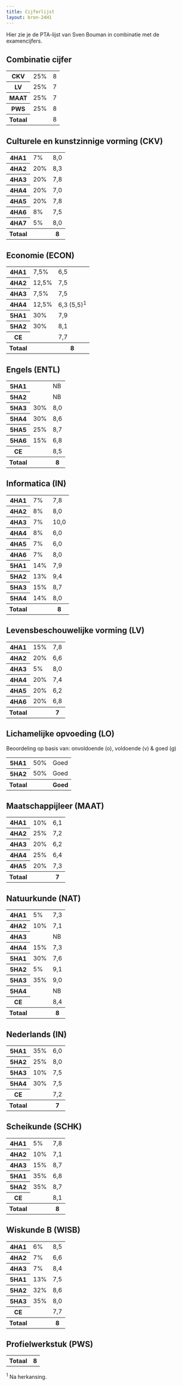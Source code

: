 ```yaml
---
title: Cijferlijst
layout: bron-24H1
---
```

Hier zie je de PTA-lijst van Sven Bouman in combinatie met de examencijfers.

## Combinatie cijfer
<table>
    <tr>
        <th>CKV</th>
        <td>25%</td>
        <td>8</td>
    </tr>
    <tr>
        <th>LV</th>
        <td>25%</td>
        <td>7</td>
    </tr>
    <tr>
        <th>MAAT</th>
        <td>25%</td>
        <td>7</td>
    </tr>
    <tr>
        <th>PWS</th>
        <td>25%</td>
        <td>8</td>
    </tr>
    <tr>
        <th>Totaal</th>
        <td></td>
        <td>8</td>
    </tr>
</table>

## Culturele en kunstzinnige vorming (CKV)
<table>
    <tr>
        <th>4HA1</th>
        <td>7%</td>
        <td>8,0</td>
    </tr>
    <tr>
        <th>4HA2</th>
        <td>20%</td>
        <td>8,3</td>
    </tr>
    <tr>
        <th>4HA3</th>
        <td>20%</td>
        <td>7,8</td>
    </tr>
    <tr>
        <th>4HA4</th>
        <td>20%</td>
        <td>7,0</td>
    </tr>
    <tr>
        <th>4HA5</th>
        <td>20%</td>
        <td>7,8</td>
    </tr>
    <tr>
        <th>4HA6</th>
        <td>8%</td>
        <td>7,5</td>
    </tr>
    <tr>
        <th>4HA7</th>
        <td>5%</td>
        <td>8,0</td>
    </tr>
    <tr>
        <th>Totaal</th>
        <th></th>
        <th>8</th>
    </tr>
</table>

## Economie (ECON)
<table>
    <tr>
        <th>4HA1</th>
        <td>7,5%</td>
        <td>6,5</td>
    </tr>
    <tr>
        <th>4HA2</th>
        <td>12,5%</td>
        <td>7,5</td>
    </tr>
    <tr>
        <th>4HA3</th>
        <td>7,5%</td>
        <td>7,5</td>
    </tr>
    <tr>
        <th>4HA4</th>
        <td>12,5%</td>
        <td>6,3 (5,5)<sup>1</sup></td>
    </tr>
    <tr>
        <th>5HA1</th>
        <td>30%</td>
        <td>7,9</td>
    </tr>
    <tr>
        <th>5HA2</th>
        <td>30%</td>
        <td>8,1</td>
    </tr>
    <tr>
        <th>CE</th>
        <td></td>
        <td>7,7</td>
    </tr>
    <tr>
        <th>Totaal</th>
        <th></th>
        <th>8</th>
    </tr>
</table>

## Engels (ENTL)
<table>
    <tr>
        <th>5HA1</th>
        <td></td>
        <td>NB</td>
    </tr>
    <tr>
        <th>5HA2</th>
        <td></td>
        <td>NB</td>
    </tr>
    <tr>
        <th>5HA3</th>
        <td>30%</td>
        <td>8,0</td>
    </tr>
    <tr>
        <th>5HA4</th>
        <td>30%</td>
        <td>8,6</td>
    </tr>
    <tr>
        <th>5HA5</th>
        <td>25%</td>
        <td>8,7</td>
    </tr>
    <tr>
        <th>5HA6</th>
        <td>15%</td>
        <td>6,8</td>
    </tr>
    <tr>
        <th>CE</th>
        <td></td>
        <td>8,5</td>
    </tr>
    <tr>
        <th>Totaal</th>
        <th></th>
        <th>8</th>
    </tr>
</table>

## Informatica (IN)
<table>
    <tr>
        <th>4HA1</th>
        <td>7%</td>
        <td>7,8</td>
    </tr>
    <tr>
        <th>4HA2</th>
        <td>8%</td>
        <td>8,0</td>
    </tr>
    <tr>
        <th>4HA3</th>
        <td>7%</td>
        <td>10,0</td>
    </tr>
    <tr>
        <th>4HA4</th>
        <td>8%</td>
        <td>6,0</td>
    </tr>
    <tr>
        <th>4HA5</th>
        <td>7%</td>
        <td>6,0</td>
    </tr>
    <tr>
        <th>4HA6</th>
        <td>7%</td>
        <td>8,0</td>
    </tr>
    <tr>
        <th>5HA1</th>
        <td>14%</td>
        <td>7,9</td>
    </tr>
    <tr>
        <th>5HA2</th>
        <td>13%</td>
        <td>9,4</td>
    </tr>
    <tr>
        <th>5HA3</th>
        <td>15%</td>
        <td>8,7</td>
    </tr>
    <tr>
        <th>5HA4</th>
        <td>14%</td>
        <td>8,0</td>
    </tr>
    <tr>
        <th>Totaal</th>
        <th></th>
        <th>8</th>
    </tr>
</table>

## Levensbeschouwelijke vorming (LV)
<table>
    <tr>
        <th>4HA1</th>
        <td>15%</td>
        <td>7,8</td>
    </tr>
    <tr>
        <th>4HA2</th>
        <td>20%</td>
        <td>6,6</td>
    </tr>
    <tr>
        <th>4HA3</th>
        <td>5%</td>
        <td>8,0</td>
    </tr>
    <tr>
        <th>4HA4</th>
        <td>20%</td>
        <td>7,4</td>
    </tr>
    <tr>
        <th>4HA5</th>
        <td>20%</td>
        <td>6,2</td>
    </tr>
    <tr>
        <th>4HA6</th>
        <td>20%</td>
        <td>6,8</td>
    </tr>
    <tr>
        <th>Totaal</th>
        <th></th>
        <th>7</th>
    </tr>
</table>

## Lichamelijke opvoeding (LO)
Beoordeling op basis van: onvoldoende (o), voldoende (v) & goed (g)
<table>
    <tr>
        <th>5HA1</th>
        <td>50%</td>
        <td>Goed</td>
    </tr>
    <tr>
        <th>5HA2</th>
        <td>50%</td>
        <td>Goed</td>
    </tr>
    <tr>
        <th>Totaal</th>
        <th></th>
        <th>Goed</th>
    </tr>
</table>

## Maatschappijleer (MAAT)
<table>
    <tr>
        <th>4HA1</th>
        <td>10%</td>
        <td>6,1</td>
    </tr>
    <tr>
        <th>4HA2</th>
        <td>25%</td>
        <td>7,2</td>
    </tr>
    <tr>
        <th>4HA3</th>
        <td>20%</td>
        <td>6,2</td>
    </tr>
    <tr>
        <th>4HA4</th>
        <td>25%</td>
        <td>6,4</td>
    </tr>
    <tr>
        <th>4HA5</th>
        <td>20%</td>
        <td>7,3</td>
    </tr>
    <tr>
        <th>Totaal</th>
        <th></th>
        <th>7</th>
    </tr>
</table>

## Natuurkunde (NAT)
<table>
    <tr>
        <th>4HA1</th>
        <td>5%</td>
        <td>7,3</td>
    </tr>
    <tr>
        <th>4HA2</th>
        <td>10%</td>
        <td>7,1</td>
    </tr>
    <tr>
        <th>4HA3</th>
        <td></td>
        <td>NB</td>
    </tr>
    <tr>
        <th>4HA4</th>
        <td>15%</td>
        <td>7,3</td>
    </tr>
    <tr>
        <th>5HA1</th>
        <td>30%</td>
        <td>7,6</td>
    </tr>
    <tr>
        <th>5HA2</th>
        <td>5%</td>
        <td>9,1</td>
    </tr>
    <tr>
        <th>5HA3</th>
        <td>35%</td>
        <td>9,0</td>
    </tr>
    <tr>
        <th>5HA4</th>
        <td></td>
        <td>NB</td>
    </tr>
    <tr>
        <th>CE</th>
        <td></td>
        <td>8,4</td>
    </tr>
    <tr>
        <th>Totaal</th>
        <th></th>
        <th>8</th>
    </tr>
</table>

## Nederlands (IN)
<table>
    <tr>
        <th>5HA1</th>
        <td>35%</td>
        <td>6,0</td>
    </tr>
    <tr>
        <th>5HA2</th>
        <td>25%</td>
        <td>8,0</td>
    </tr>
    <tr>
        <th>5HA3</th>
        <td>10%</td>
        <td>7,5</td>
    </tr>
    <tr>
        <th>5HA4</th>
        <td>30%</td>
        <td>7,5</td>
    </tr>
    <tr>
        <th>CE</th>
        <td></td>
        <td>7,2</td>
    </tr>
    <tr>
        <th>Totaal</th>
        <th></th>
        <th>7</th>
    </tr>
</table>

## Scheikunde (SCHK)
<table>
    <tr>
        <th>4HA1</th>
        <td>5%</td>
        <td>7,8</td>
    </tr>
    <tr>
        <th>4HA2</th>
        <td>10%</td>
        <td>7,1</td>
    </tr>
    <tr>
        <th>4HA3</th>
        <td>15%</td>
        <td>8,7</td>
    </tr>
    <tr>
        <th>5HA1</th>
        <td>35%</td>
        <td>6,8</td>
    </tr>
    <tr>
        <th>5HA2</th>
        <td>35%</td>
        <td>8,7</td>
    </tr>
    <tr>
        <th>CE</th>
        <td></td>
        <td>8,1</td>
    </tr>
    <tr>
        <th>Totaal</th>
        <th></th>
        <th>8</th>
    </tr>
</table>

## Wiskunde B (WISB)
<table>
    <tr>
        <th>4HA1</th>
        <td>6%</td>
        <td>8,5</td>
    </tr>
    <tr>
        <th>4HA2</th>
        <td>7%</td>
        <td>6,6</td>
    </tr>
    <tr>
        <th>4HA3</th>
        <td>7%</td>
        <td>8,4</td>
    </tr>
    <tr>
        <th>5HA1</th>
        <td>13%</td>
        <td>7,5</td>
    </tr>
    <tr>
        <th>5HA2</th>
        <td>32%</td>
        <td>8,6</td>
    </tr>
    <tr>
        <th>5HA3</th>
        <td>35%</td>
        <td>8,0</td>
    </tr>
    <tr>
        <th>CE</th>
        <td></td>
        <td>7,7</td>
    </tr>
    <tr>
        <th>Totaal</th>
        <th></th>
        <th>8</th>
    </tr>
</table>

## Profielwerkstuk (PWS)
<table>
    <tr>
        <th>Totaal</th>
        <th>8</th>
    </tr>
</table>

<!--Footer-->
<sup id="note-1">1</sup> Na herkansing.